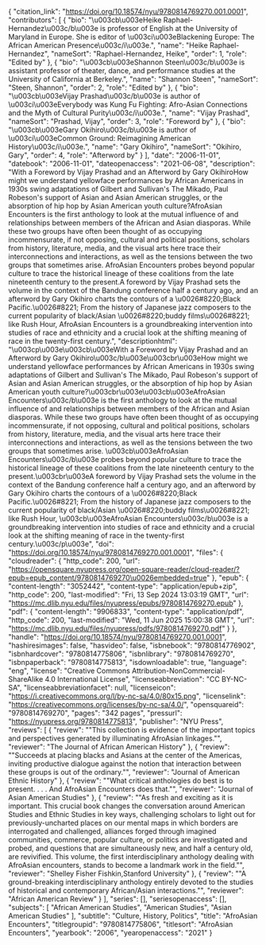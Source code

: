 {
   "citation_link": "https://doi.org/10.18574/nyu/9780814769270.001.0001",
   "contributors": [
     {
       "bio": "\u003cb\u003eHeike Raphael-Hernandez\u003c/b\u003e is professor of English at the University of Maryland in Europe. She is editor of \u003ci\u003eBlackening Europe: The African American Presence\u003c/i\u003e.",
       "name": "Heike Raphael-Hernandez",
       "nameSort": "Raphael-Hernandez, Heike",
       "order": 1,
       "role": "Edited by"
     },
     {
       "bio": "\u003cb\u003eShannon Steen\u003c/b\u003e is assistant professor of theater, dance, and performance studies at the University of California at Berkeley.",
       "name": "Shannon Steen",
       "nameSort": "Steen, Shannon",
       "order": 2,
       "role": "Edited by"
     },
     {
       "bio": "\u003cb\u003eVijay Prashad\u003c/b\u003e is author of \u003ci\u003eEverybody was Kung Fu Fighting: Afro-Asian Connections and the Myth of Cultural Purity\u003c/i\u003e.",
       "name": "Vijay Prashad",
       "nameSort": "Prashad, Vijay",
       "order": 3,
       "role": "Foreword by"
     },
     {
       "bio": "\u003cb\u003eGary Okihiro\u003c/b\u003e is author of \u003ci\u003eCommon Ground: Reimagining American History\u003c/i\u003e.",
       "name": "Gary Okihiro",
       "nameSort": "Okihiro, Gary",
       "order": 4,
       "role": "Afterword by"
     }
   ],
   "date": "2006-11-01",
   "datebook": "2006-11-01",
   "dateopenaccess": "2021-06-08",
   "description": "With a Foreword by Vijay Prashad and an Afterword by Gary OkihiroHow might we understand yellowface performances by African Americans in 1930s swing adaptations of Gilbert and Sullivan's The Mikado, Paul Robeson's support of Asian and Asian American struggles, or the absorption of hip hop by Asian American youth culture?AfroAsian Encounters is the first anthology to look at the mutual influence of and relationships between members of the African and Asian diasporas. While these two groups have often been thought of as occupying incommensurate, if not opposing, cultural and political positions, scholars from history, literature, media, and the visual arts here trace their interconnections and interactions, as well as the tensions between the two groups that sometimes arise. AfroAsian Encounters probes beyond popular culture to trace the historical lineage of these coalitions from the late nineteenth century to the present.A  foreword by Vijay Prashad sets the volume in the context of the Bandung conference half a century ago, and an afterword by Gary Okihiro charts the contours of a \u0026#8220;Black Pacific.\u0026#8221; From the history of Japanese jazz composers to the current popularity of black/Asian \u0026#8220;buddy films\u0026#8221; like Rush Hour, AfroAsian Encounters is a groundbreaking intervention into studies of race and ethnicity and a crucial look at the shifting meaning of race in the twenty-first century.",
   "descriptionhtml": "\u003cp\u003e\u003cb\u003eWith a Foreword by Vijay Prashad and an Afterword by Gary Okihiro\u003c/b\u003e\u003cbr\u003eHow might we understand yellowface performances by African Americans in 1930s swing adaptations of Gilbert and Sullivan's The Mikado, Paul Robeson's support of Asian and Asian American struggles, or the absorption of hip hop by Asian American youth culture?\u003cbr\u003e\u003cb\u003eAfroAsian Encounters\u003c/b\u003e is the first anthology to look at the mutual influence of and relationships between members of the African and Asian diasporas. While these two groups have often been thought of as occupying incommensurate, if not opposing, cultural and political positions, scholars from history, literature, media, and the visual arts here trace their interconnections and interactions, as well as the tensions between the two groups that sometimes arise. \u003cb\u003eAfroAsian Encounters\u003c/b\u003e probes beyond popular culture to trace the historical lineage of these coalitions from the late nineteenth century to the present.\u003cbr\u003eA  foreword by Vijay Prashad sets the volume in the context of the Bandung conference half a century ago, and an afterword by Gary Okihiro charts the contours of a \u0026#8220;Black Pacific.\u0026#8221; From the history of Japanese jazz composers to the current popularity of black/Asian \u0026#8220;buddy films\u0026#8221; like Rush Hour, \u003cb\u003eAfroAsian Encounters\u003c/b\u003e is a groundbreaking intervention into studies of race and ethnicity and a crucial look at the shifting meaning of race in the twenty-first century.\u003c/p\u003e",
   "doi": "https://doi.org/10.18574/nyu/9780814769270.001.0001",
   "files": {
     "cloudreader": {
       "http_code": 200,
       "url": "https://opensquare.nyupress.org/open-square-reader/cloud-reader/?epub=epub_content/9780814769270\u0026embedded=true"
     },
     "epub": {
       "content-length": "3052442",
       "content-type": "application/epub+zip",
       "http_code": 200,
       "last-modified": "Fri, 13 Sep 2024 13:03:19 GMT",
       "url": "https://mc.dlib.nyu.edu/files/nyupress/epubs/9780814769270.epub"
     },
     "pdf": {
       "content-length": "9906833",
       "content-type": "application/pdf",
       "http_code": 200,
       "last-modified": "Wed, 11 Jun 2025 15:00:38 GMT",
       "url": "https://mc.dlib.nyu.edu/files/nyupress/pdfs/9780814769270.pdf"
     }
   },
   "handle": "https://doi.org/10.18574/nyu/9780814769270.001.0001",
   "hashiresimages": false,
   "hasvideo": false,
   "isbnebook": "9780814776902",
   "isbnhardcover": "9780814775806",
   "isbnlibrary": "9780814769270",
   "isbnpaperback": "9780814775813",
   "isdownloadable": true,
   "language": "eng",
   "license": "Creative Commons Attribution-NonCommercial-ShareAlike 4.0 International License",
   "licenseabbreviation": "CC BY-NC-SA",
   "licenseabbreviationfacet": null,
   "licenseicon": "https://i.creativecommons.org/l/by-nc-sa/4.0/80x15.png",
   "licenselink": "https://creativecommons.org/licenses/by-nc-sa/4.0/",
   "opensquareid": "9780814769270",
   "pages": "342 pages",
   "pressurl": "https://nyupress.org/9780814775813",
   "publisher": "NYU Press",
   "reviews": [
     {
       "review": "\"This collection is evidence of the important topics and perspectives generated by illuminating AfroAsian linkages.\"",
       "reviewer": "The Journal of African American History"
     },
     {
       "review": "\"Succeeds at placing blacks and Asians at the center of the Americas, inviting productive dialogue against the notion that interaction between these groups is out of the ordinary.\"",
       "reviewer": "Journal of American Ethnic History"
     },
     {
       "review": "\"What critical anthologies do best is to present. . . . And AfroAsian Encounters does that.\"",
       "reviewer": "Journal of Asian American Studies"
     },
     {
       "review": "\"As fresh and exciting as it is important. This crucial book changes the conversation around American Studies and Ethnic Studies in key ways, challenging scholars to light out for previously-uncharted places on our mental maps in which borders are interrogated and challenged, alliances forged through imagined communities, commerce, popular culture, or politics are investigated and probed, and questions that are simultaneously new, and half a century old, are revivified. This volume, the first interdisciplinary anthology dealing with AfroAsian encounters, stands to become a landmark work in the field.\"",
       "reviewer": "Shelley Fisher Fishkin,Stanford University"
     },
     {
       "review": "\"A ground-breaking interdisciplinary anthology entirely devoted to the studies of historical and contemporary African/Asian interactions.\"",
       "reviewer": "African American Review"
     }
   ],
   "series": [],
   "seriesopenaccess": [],
   "subjects": [
     "African American Studies",
     "American Studies",
     "Asian American Studies"
   ],
   "subtitle": "Culture, History, Politics",
   "title": "AfroAsian Encounters",
   "titlegroupid": "9780814775806",
   "titlesort": "AfroAsian Encounters",
   "yearbook": "2006",
   "yearopenaccess": "2021"
 }
